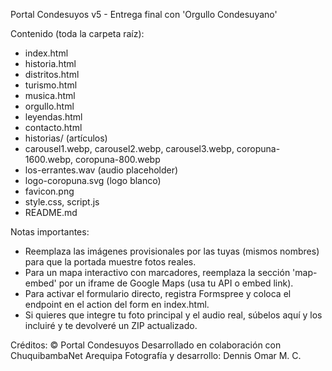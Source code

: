 
Portal Condesuyos v5 - Entrega final con 'Orgullo Condesuyano'

Contenido (toda la carpeta raíz):
- index.html
- historia.html
- distritos.html
- turismo.html
- musica.html
- orgullo.html
- leyendas.html
- contacto.html
- historias/ (artículos)
- carousel1.webp, carousel2.webp, carousel3.webp, coropuna-1600.webp, coropuna-800.webp
- los-errantes.wav (audio placeholder)
- logo-coropuna.svg (logo blanco)
- favicon.png
- style.css, script.js
- README.md

Notas importantes:
- Reemplaza las imágenes provisionales por las tuyas (mismos nombres) para que la portada muestre fotos reales.
- Para un mapa interactivo con marcadores, reemplaza la sección 'map-embed' por un iframe de Google Maps (usa tu API o embed link).
- Para activar el formulario directo, registra Formspree y coloca el endpoint en el action del form en index.html.
- Si quieres que integre tu foto principal y el audio real, súbelos aquí y los incluiré y te devolveré un ZIP actualizado.

Créditos:
© Portal Condesuyos
Desarrollado en colaboración con ChuquibambaNet Arequipa
Fotografía y desarrollo: Dennis Omar M. C.
